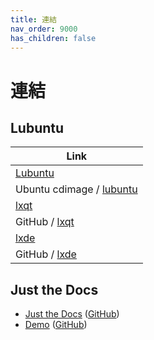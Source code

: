 ```yaml
---
title: 連結
nav_order: 9000
has_children: false
---
```



# 連結


## Lubuntu

| Link |
| ---- |
| [Lubuntu](https://lubuntu.me/) |
| Ubuntu cdimage / [lubuntu](https://cdimage.ubuntu.com/lubuntu/) |
| [lxqt](https://lxqt-project.org/) |
| GitHub / [lxqt](https://github.com/lxqt) |
| [lxde](https://www.lxde.org/) |
| GitHub / [lxde](https://github.com/lxde) |




## Just the Docs

* [Just the Docs](https://pmarsceill.github.io/just-the-docs/) ([GitHub](https://github.com/pmarsceill/just-the-docs))
* [Demo](https://pmarsceill.github.io/jtd-remote/) ([GitHub](https://github.com/pmarsceill/jtd-remote))
